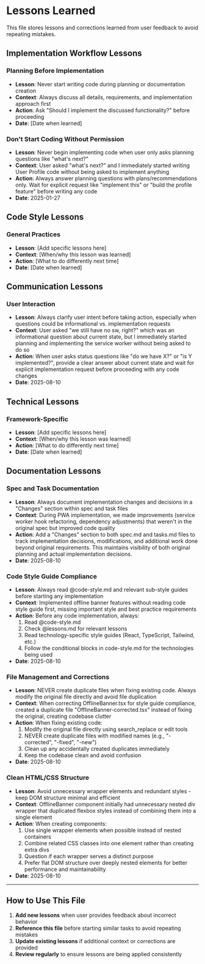 # Lessons Learned

This file stores lessons and corrections learned from user feedback to avoid repeating mistakes.

## Implementation Workflow Lessons

### Planning Before Implementation

- **Lesson**: Never start writing code during planning or documentation creation
- **Context**: Always discuss all details, requirements, and implementation approach first
- **Action**: Ask "Should I implement the discussed functionality?" before proceeding
- **Date**: [Date when learned]

### Don't Start Coding Without Permission

- **Lesson**: Never begin implementing code when user only asks planning questions like "what's next?"
- **Context**: User asked "what's next?" and I immediately started writing User Profile code without being asked to implement anything
- **Action**: Always answer planning questions with plans/recommendations only. Wait for explicit request like "implement this" or "build the profile feature" before writing any code
- **Date**: 2025-01-27

## Code Style Lessons

### General Practices

- **Lesson**: [Add specific lessons here]
- **Context**: [When/why this lesson was learned]
- **Action**: [What to do differently next time]
- **Date**: [Date when learned]

## Communication Lessons

### User Interaction

- **Lesson**: Always clarify user intent before taking action, especially when questions could be informational vs. implementation requests
- **Context**: User asked "we still have no sw, right?" which was an informational question about current state, but I immediately started planning and implementing the service worker without being asked to do so
- **Action**: When user asks status questions like "do we have X?" or "is Y implemented?", provide a clear answer about current state and wait for explicit implementation request before proceeding with any code changes
- **Date**: 2025-08-10

## Technical Lessons

### Framework-Specific

- **Lesson**: [Add specific lessons here]
- **Context**: [When/why this lesson was learned]
- **Action**: [What to do differently next time]
- **Date**: [Date when learned]

## Documentation Lessons

### Spec and Task Documentation

- **Lesson**: Always document implementation changes and decisions in a "Changes" section within spec and task files
- **Context**: During PWA implementation, we made improvements (service worker hook refactoring, dependency adjustments) that weren't in the original spec but improved code quality
- **Action**: Add a "Changes" section to both spec.md and tasks.md files to track implementation decisions, modifications, and additional work done beyond original requirements. This maintains visibility of both original planning and actual implementation decisions.
- **Date**: 2025-08-10

### Code Style Guide Compliance

- **Lesson**: Always read @code-style.md and relevant sub-style guides before starting any implementation
- **Context**: Implemented offline banner features without reading code style guide first, missing important style and best practice requirements
- **Action**: Before any code implementation, always:
  1. Read @code-style.md
  2. Check @lessons.md for relevant lessons
  3. Read technology-specific style guides (React, TypeScript, Tailwind, etc.)
  4. Follow the conditional blocks in code-style.md for the technologies being used
- **Date**: 2025-08-10

### File Management and Corrections

- **Lesson**: NEVER create duplicate files when fixing existing code. Always modify the original file directly and avoid file duplication
- **Context**: When correcting OfflineBanner.tsx for style guide compliance, created a duplicate file "OfflineBanner-corrected.tsx" instead of fixing the original, creating codebase clutter
- **Action**: When fixing existing code:
  1. Modify the original file directly using search_replace or edit tools
  2. NEVER create duplicate files with modified names (e.g., "-corrected", "-fixed", "-new")
  3. Clean up any accidentally created duplicates immediately
  4. Keep the codebase clean and avoid confusion
- **Date**: 2025-08-10

### Clean HTML/CSS Structure

- **Lesson**: Avoid unnecessary wrapper elements and redundant styles - keep DOM structure minimal and efficient
- **Context**: OfflineBanner component initially had unnecessary nested div wrapper that duplicated flexbox styles instead of combining them into a single element
- **Action**: When creating components:
  1. Use single wrapper elements when possible instead of nested containers
  2. Combine related CSS classes into one element rather than creating extra divs
  3. Question if each wrapper serves a distinct purpose
  4. Prefer flat DOM structure over deeply nested elements for better performance and maintainability
- **Date**: 2025-08-10

---

## How to Use This File

1. **Add new lessons** when user provides feedback about incorrect behavior
2. **Reference this file** before starting similar tasks to avoid repeating mistakes
3. **Update existing lessons** if additional context or corrections are provided
4. **Review regularly** to ensure lessons are being applied consistently
